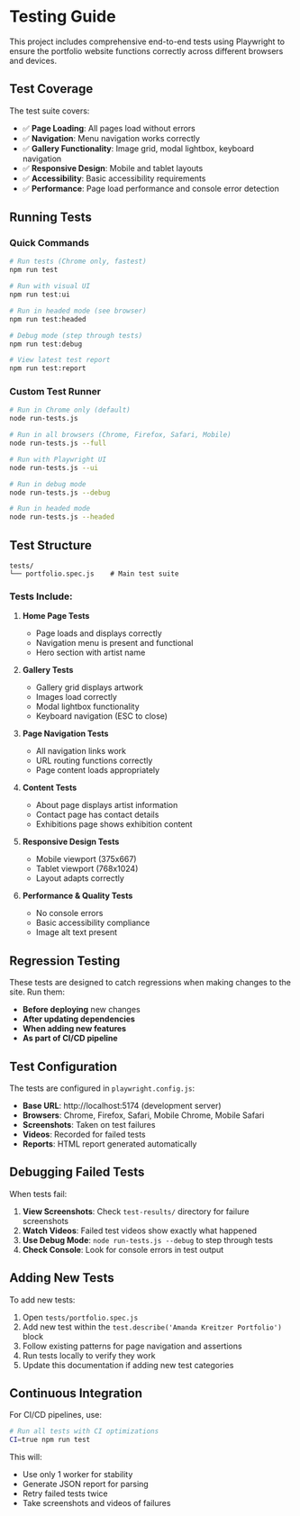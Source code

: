 # Testing Guide

This project includes comprehensive end-to-end tests using Playwright to ensure the portfolio website functions correctly across different browsers and devices.

## Test Coverage

The test suite covers:

- ✅ **Page Loading**: All pages load without errors
- ✅ **Navigation**: Menu navigation works correctly
- ✅ **Gallery Functionality**: Image grid, modal lightbox, keyboard navigation
- ✅ **Responsive Design**: Mobile and tablet layouts
- ✅ **Accessibility**: Basic accessibility requirements
- ✅ **Performance**: Page load performance and console error detection

## Running Tests

### Quick Commands

```bash
# Run tests (Chrome only, fastest)
npm run test

# Run with visual UI
npm run test:ui

# Run in headed mode (see browser)
npm run test:headed

# Debug mode (step through tests)
npm run test:debug

# View latest test report
npm run test:report
```

### Custom Test Runner

```bash
# Run in Chrome only (default)
node run-tests.js

# Run in all browsers (Chrome, Firefox, Safari, Mobile)
node run-tests.js --full

# Run with Playwright UI
node run-tests.js --ui

# Run in debug mode
node run-tests.js --debug

# Run in headed mode
node run-tests.js --headed
```

## Test Structure

```
tests/
└── portfolio.spec.js    # Main test suite
```

### Tests Include:

1. **Home Page Tests**
   - Page loads and displays correctly
   - Navigation menu is present and functional
   - Hero section with artist name

2. **Gallery Tests**
   - Gallery grid displays artwork
   - Images load correctly
   - Modal lightbox functionality
   - Keyboard navigation (ESC to close)

3. **Page Navigation Tests**
   - All navigation links work
   - URL routing functions correctly
   - Page content loads appropriately

4. **Content Tests**
   - About page displays artist information
   - Contact page has contact details
   - Exhibitions page shows exhibition content

5. **Responsive Design Tests**
   - Mobile viewport (375x667)
   - Tablet viewport (768x1024)
   - Layout adapts correctly

6. **Performance & Quality Tests**
   - No console errors
   - Basic accessibility compliance
   - Image alt text present

## Regression Testing

These tests are designed to catch regressions when making changes to the site. Run them:

- **Before deploying** new changes
- **After updating dependencies**
- **When adding new features**
- **As part of CI/CD pipeline**

## Test Configuration

The tests are configured in `playwright.config.js`:

- **Base URL**: http://localhost:5174 (development server)
- **Browsers**: Chrome, Firefox, Safari, Mobile Chrome, Mobile Safari
- **Screenshots**: Taken on test failures
- **Videos**: Recorded for failed tests
- **Reports**: HTML report generated automatically

## Debugging Failed Tests

When tests fail:

1. **View Screenshots**: Check `test-results/` directory for failure screenshots
2. **Watch Videos**: Failed test videos show exactly what happened
3. **Use Debug Mode**: `node run-tests.js --debug` to step through tests
4. **Check Console**: Look for console errors in test output

## Adding New Tests

To add new tests:

1. Open `tests/portfolio.spec.js`
2. Add new test within the `test.describe('Amanda Kreitzer Portfolio')` block
3. Follow existing patterns for page navigation and assertions
4. Run tests locally to verify they work
5. Update this documentation if adding new test categories

## Continuous Integration

For CI/CD pipelines, use:

```bash
# Run all tests with CI optimizations
CI=true npm run test
```

This will:
- Use only 1 worker for stability
- Generate JSON report for parsing
- Retry failed tests twice
- Take screenshots and videos of failures